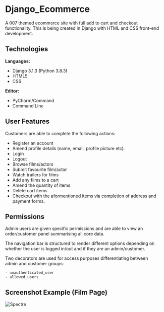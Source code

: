 # Django_Ecommerce

A 007 themed ecommerce site with full add to cart and checkout functionality. This is being created in Django with HTML and CSS front-end development.

## Technologies

<b>Languages:</b> 
              
   - Django 3.1.3 (Python 3.8.3) 
   - HTML5
   - CSS

<b>Editor:</b> 
    
   - PyCharm/Command
   - Command Line 

## User Features

Customers are able to complete the following actions:

   - Register an account
   - Amend profile details (name, email, profile picture etc).
   - Login
   - Logout
   - Browse films/actors
   - Submit favourite film/actor
   - Watch trailers for films
   - Add any films to a cart
   - Amend the quantity of items
   - Delete cart items
   - Checkout with the aformentioned items via completion of address and payment forms.
   

## Permissions

Admin users are given specific permissions and are able to view an order/customer panel summarising all core data. 

The navigation bar is structured to render different options depending on whether the user is logged in/out and if they are an admin/customer.

Two decorators are used for access purposes differentiating between admin and customer groups:

    - unauthenticated_user
    - allowed_users


## Screenshot Example (Film Page)
    
![Spectre](https://user-images.githubusercontent.com/72507931/99554599-49de6e00-29b7-11eb-9681-7922c27d3a91.JPG)
